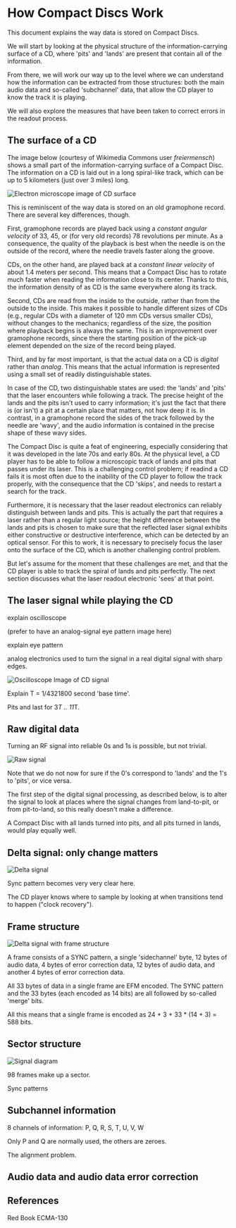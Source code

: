 How Compact Discs Work
======================

This document explains the way data is stored on Compact Discs.

We will start by looking at the physical structure of the information-carrying
surface of a CD, where 'pits' and 'lands' are present that contain all of the
information.

From there, we will work our way up to the level where we can understand how
the information can be extracted from those structures: both the main audio
data and so-called 'subchannel' data, that allow the CD player to know the
track it is playing.

We will also explore the measures that have been taken to correct errors in
the readout process.

The surface of a CD
-------------------

The image below (courtesy of Wikimedia Commons user *freiermensch*) shows a
small part of the information-carrying surface of a Compact Disc. The
information on a CD is laid out in a long spiral-like track, which can be up
to 5 kilometers (just over 3 miles) long.

![Electron microscope image of CD surface](images/Afm_cd-rom.jpg)

This is reminiscent of the way data is stored on an old gramophone record.
There are several key differences, though.

First, gramophone records are played back using a *constant angular velocity*
of 33, 45, or (for very old records) 78 revolutions per minute. As a
consequence, the quality of the playback is best when the needle is on the
outside of the record, where the needle travels faster along the groove.

CDs, on the other hand, are played back at a *constant linear velocity* of
about 1.4 meters per second. This means that a Compact Disc has to rotate
much faster when reading the information close to its center. Thanks to this,
the information density of as CD is the same everywhere along its track.

Second, CDs are read from the inside to the outside, rather than from the
outside to the inside. This makes it possible to handle different sizes
of CDs (e.g., regular CDs with a diameter of 120 mm CDs versus smaller CDs),
without changes to the mechanics; regardless of the size, the position
where playback begins is always the same. This is an improvement over
gramophone records, since there the starting position of the pick-up
element depended on the size of the record being played.

Third, and by far most important, is that the actual data on a CD is
*digital* rather than *analog*. This means that the actual information
is represented using a small set of readily distinguishable states.

In case of the CD, two distinguishable states are used: the 'lands' and
'pits' that the laser encounters while following a track. The precise height
of the lands and the pits isn't used to carry information; it's just the
fact that there is (or isn't) a pit at a certain place that matters, not how
deep it is. In contrast, in a gramophone record the sides of the track
followed by the needle are 'wavy', and the audio information is contained in
the precise shape of these wavy sides.

The Compact Disc is quite a feat of engineering, especially considering that
it was developed in the late 70s and early 80s. At the physical level, a CD
player has to be able to follow a microscopic track of lands and pits that
passes under its laser. This is a challenging control problem; if readind a
CD fails it is most often due to the inability of the CD player to follow the
track properly, with the consequence that the CD 'skips', and needs to restart
a search for the track.

Furthermore, it is necessary that the laser readout electronics can reliably
distinguish between lands and pits. This is actually the part that requires
a laser rather than a regular light source; the height difference between
the lands and pits is chosen to make sure that the reflected laser signal
exhibits either constructive or destructive interference, which can be
detected by an optical sensor. For this to work, it is necessary to precisely
focus the laser onto the surface of the CD, which is another challenging
control problem.

But let's assume for the moment that these challenges are met, and that the
CD player is able to track the spiral of lands and pits perfectly. The next
section discusses what the laser readout electronic 'sees' at that point.

The laser signal while playing the CD
-------------------------------------

explain oscilloscope

(prefer to have an analog-signal eye pattern image here)

explain eye pattern

analog electronics used to turn the signal in a real digital signal with
sharp edges.

![Oscilloscope Image of CD signal](images/oscilloscope-screenshot.png)

Explain T = 1/4321800 second 'base time'.

Pits and last for 3*T .. 11*T.

Raw digital data
----------------

Turning an RF signal into reliable 0s and 1s is possible, but not trivial.

![Raw signal](images/raw-signal.png)

Note that we do not now for sure if the 0's correspond to 'lands' and
the 1's to 'pits', or vice versa.

The first step of the digital signal processing, as described below, is to
alter the signal to look at places where the signal changes from land-to-pit,
or from pit-to-land, so this really doesn't make a difference.

A Compact Disc with all lands turned into pits, and all pits turned in lands,
would play equally well.

Delta signal: only change matters
---------------------------------

![Delta signal](images/delta-signal.png)

Sync pattern becomes very very clear here.

The CD player knows where to sample by looking at when transitions tend to
happen ("clock recovery").

Frame structure
---------------

![Delta signal with frame structure](images/delta-signal-colored.png)

A frame consists of a SYNC pattern, a single 'sidechannel' byte, 12 bytes of audio data, 4 bytes of error correction data, 12 bytes of audio data, and another 4 bytes of error correction data.

All 33 bytes of data in a single frame are EFM encoded. The SYNC pattern and the 33 bytes (each encoded as 14 bits) are all followed by so-called 'merge' bits.

All this means that a single frame is encoded as 24 + 3 + 33 * (14 + 3) = 588 bits.

Sector structure
----------------

![Signal diagram](images/signal-diagram.png)

98 frames make up a sector.

Sync patterns

Subchannel information
----------------------

8 channels of information: P, Q, R, S, T, U, V, W

Only P and Q are normally used, the others are zeroes.

The alignment problem.

Audio data and audio data error correction
------------------------------------------



References
----------

Red Book
ECMA-130
